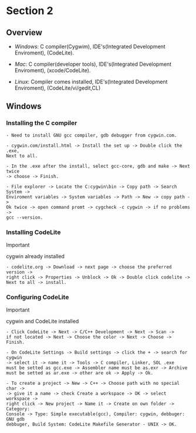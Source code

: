 # Section 2

## Overview 

- *Windows*: C compiler(Cygwim), IDE's(Integrated Development Enviroment),
  (CodeLite).

- *Mac*: C compiler(developer tools), IDE's(Integrated Development Enviroment),
  (xcode/CodeLite).

- *Linux*: Compiler comes installed, IDE's(Integrated Development Enviroment),
  (CodeLite/vi/gedit,CL)

## Windows

### Installing the C compiler

    - Need to install GNU gcc compiler, gdb debugger from cygwin.com.

    - cygwin.com/install.html -> Install the set up -> Double click the .exe, 
    Next to all.

    - In the .exe after the install, select gcc-core, gdb and make -> Next twice 
    -> choose -> Finish.

    - File explorer -> Locate the C:cygwin\bin -> Copy path -> Search System -> 
    Enviroment variables -> System variables -> Path -> New -> copy path -> 
    Ok twice -> open command promt -> cygcheck -c cygwin -> if no problems ->
    gcc --version.

### Installing CodeLite

> [!IMPORTANT]
> cygwin already installed

    - codelite.org -> Download -> next page -> choose the preferred version -> 
    right click -> Properties -> Unblock -> Ok -> Double click codelite -> 
    Next to all -> install.

### Configuring CodeLite

> [!IMPORTANT]
> cygwin and CodeLite installed 

    - Click CodeLite -> Next -> C/C++ Development -> Next -> Scan -> 
    if not located -> Next -> Choose the color -> Next -> Choose -> Finish.

    - On CodeLite Settings -> Build settings -> click the + -> search for cygwin 
    -> select it -> name it -> Tools -> C compiler, Linker, SOL .exe
    must be setted as gcc.exe -> Assembler name must be as.exr -> Archive 
    must be setted as ar.exe -> other are ok -> Apply -> Ok.

    - To create a project -> New -> C++ -> Choose path with no special char ->
    -> give it a name -> check Create a workspace -> OK -> select workspace -> 
    right click -> New project -> Name it -> Create on own folder -> Category:
    Console -> Type: Simple executable(gcc), Compiler: cygwin, debbuger: GNU gdb
    debbuger, Build System: CodeLite Makefile Generator - UNIX -> OK. 